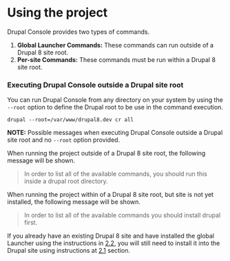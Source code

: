 # Using the project

Drupal Console provides two types of commands.

1. **Global Launcher Commands:** These commands can run outside of a Drupal 8 site root.
2. **Per-site Commands:** These commands must be run within a Drupal 8 site root.

### Executing Drupal Console outside a Drupal site root 
You can run Drupal Console from any directory on your system by using the `--root` option to define the Drupal root to be use in the command execution. 
```
drupal --root=/var/www/drupal8.dev cr all
```

**NOTE:** Possible messages when executing Drupal Console outside a Drupal site root and no `--root` option provided.

When running the project outside of a Drupal 8 site root, the following message will be shown.  
> In order to list all of the available commands, you should run this inside a drupal root directory.

When running the project within of a Drupal 8 site root, but site is not yet installed, the following message will be shown.
> In order to list all of the available commands you should install drupal first.

If you already have an existing Drupal 8 site and have installed the global Launcher using the instructions in [2.2](../getting/launcher), you will still need to install it into the Drupal site using instructions at [2.1](../getting/composer) section.
